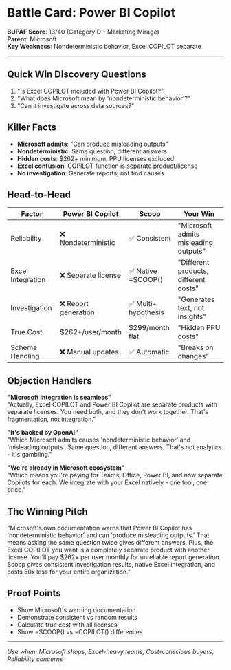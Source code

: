 # Battle Card: Power BI Copilot

**BUPAF Score**: 13/40 (Category D - Marketing Mirage)  
**Parent**: Microsoft  
**Key Weakness**: Nondeterministic behavior, Excel COPILOT separate

---

## Quick Win Discovery Questions
1. "Is Excel COPILOT included with Power BI Copilot?"
2. "What does Microsoft mean by 'nondeterministic behavior'?"
3. "Can it investigate across data sources?"

## Killer Facts
- **Microsoft admits**: "Can produce misleading outputs"
- **Nondeterministic**: Same question, different answers
- **Hidden costs**: $262+ minimum, PPU licenses excluded
- **Excel confusion**: COPILOT function is separate product/license
- **No investigation**: Generate reports, not find causes

## Head-to-Head

| Factor | Power BI Copilot | Scoop | Your Win |
|--------|------------------|-------|----------|
| Reliability | ❌ Nondeterministic | ✅ Consistent | "Microsoft admits misleading outputs" |
| Excel Integration | ❌ Separate license | ✅ Native =SCOOP() | "Different products, different costs" |
| Investigation | ❌ Report generation | ✅ Multi-hypothesis | "Generates text, not insights" |
| True Cost | $262+/user/month | $299/month flat | "Hidden PPU costs" |
| Schema Handling | ❌ Manual updates | ✅ Automatic | "Breaks on changes" |

## Objection Handlers

**"Microsoft integration is seamless"**  
"Actually, Excel COPILOT and Power BI Copilot are separate products with separate licenses. You need both, and they don't work together. That's fragmentation, not integration."

**"It's backed by OpenAI"**  
"Which Microsoft admits causes 'nondeterministic behavior' and 'misleading outputs.' Same question, different answers. That's not analytics - it's gambling."

**"We're already in Microsoft ecosystem"**  
"Which means you're paying for Teams, Office, Power BI, and now separate Copilots for each. We integrate with your Excel natively - one tool, one price."

## The Winning Pitch
"Microsoft's own documentation warns that Power BI Copilot has 'nondeterministic behavior' and can 'produce misleading outputs.' That means asking the same question twice gives different answers. Plus, the Excel COPILOT you want is a completely separate product with another license. You'll pay $262+ per user monthly for unreliable report generation. Scoop gives consistent investigation results, native Excel integration, and costs 50x less for your entire organization."

## Proof Points
- Show Microsoft's warning documentation
- Demonstrate consistent vs random results  
- Calculate true cost with all licenses
- Show =SCOOP() vs =COPILOT() differences

---
*Use when: Microsoft shops, Excel-heavy teams, Cost-conscious buyers, Reliability concerns*